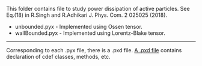 This folder contains file to study power dissipation of active particles. 
See Eq.(18) in R.Singh and R.Adhikari J. Phys. Com. 2 025025 (2018).

* unbounded.pyx - Implemented using Ossen tensor.
* wallBounded.pyx - Implemented using Lorentz-Blake tensor.

---
Corresponding to each .pyx file, there is a .pxd file. [A .pxd file](https://cython.readthedocs.io/en/latest/src/tutorial/pxd_files.html) contains declaration of cdef classes, methods, etc.  
